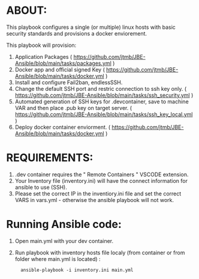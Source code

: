 # ABOUT:

This playbook configures a single (or multiple) linux hosts with basic security standards and provisions a docker enviorement.

This playbook will provision: 

1. Application Packages ( https://github.com/jtmb/JBE-Ansible/blob/main/tasks/packages.yml )
2. Docker app and official signed Key ( https://github.com/jtmb/JBE-Ansible/blob/main/tasks/docker.yml )
3. Install and configure Fail2ban, endlessSSH.
4. Change the default SSH port and restric connection to ssh key only. ( https://github.com/jtmb/JBE-Ansible/blob/main/tasks/ssh_security.yml )
5. Automated generation of SSH keys for .devcontainer, save to machine VAR and then place .pub key on target server.  ( https://github.com/jtmb/JBE-Ansible/blob/main/tasks/ssh_key_local.yml )
6. Deploy docker container enviorment. ( https://github.com/jtmb/JBE-Ansible/blob/main/tasks/docker.yml )

# REQUIREMENTS:

1. .dev container requires the " Remote Containers " VSCODE extension.
2. Your Inventory file (inventory.ini) will have the connect information for ansible to use (SSH). 
3.  Please set the correct IP in the inventiory.ini file and set the correct VARS in vars.yml - otherwise the ansible playbook will not work.

# Running Ansible code:

1. Open main.yml with your dev container.
2. Run playbook with inventory hosts file localy (from container or from folder where main.yml is located) :

         ansible-playbook -i inventory.ini main.yml
